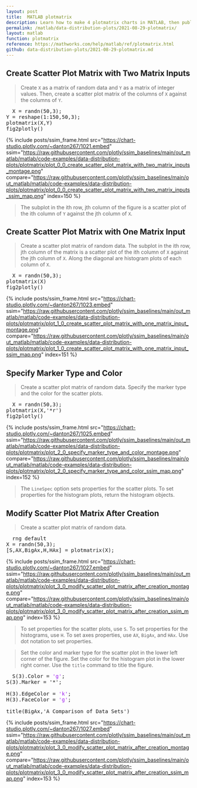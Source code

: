 ```yaml
---
layout: post
title:  MATLAB plotmatrix
description: Learn how to make 4 plotmatrix charts in MATLAB, then publish them to the Web with Plotly.
permalink: /matlab/data-distribution-plots/2021-08-29-plotmatrix/
layout: matlab
function: plotmatrix
reference: https://mathworks.com/help/matlab/ref/plotmatrix.html
github: data-distribution-plots/2021-08-29-plotmatrix.md
---
```


## Create Scatter Plot Matrix with Two Matrix Inputs

> Create `X` as a matrix of random data and `Y` as a matrix of integer values. Then, create a scatter plot matrix of the columns of `X` against the columns of `Y`.

<pre class="mcode">
  X = randn(50,3);
Y = reshape(1:150,50,3);  
plotmatrix(X,Y)
fig2plotly()
</pre>

{% include posts/ssim_frame.html 
  src="https://chart-studio.plotly.com/~danton267/1021.embed" 
  ssim="https://raw.githubusercontent.com/plotly/ssim_baselines/main/out_matlab/matlab/code-examples/data-distribution-plots/plotmatrix/plot_0_0_create_scatter_plot_matrix_with_two_matrix_inputs_montage.png" 
  compare="https://raw.githubusercontent.com/plotly/ssim_baselines/main/out_matlab/matlab/code-examples/data-distribution-plots/plotmatrix/plot_0_0_create_scatter_plot_matrix_with_two_matrix_inputs_ssim_map.png" 
  index=150
%}

> The subplot in the ith row, jth column of the figure is a scatter plot of the ith column of `Y` against the jth column of `X`. 



<!--------------------- EXAMPLE BREAK ------------------------->

## Create Scatter Plot Matrix with One Matrix Input

> Create a scatter plot matrix of random data. The subplot in the ith row, jth column of the matrix is a scatter plot of the ith column of `X` against the jth column of `X`. Along the diagonal are histogram plots of each column of `X`. 

<pre class="mcode">
  X = randn(50,3);  
plotmatrix(X)
fig2plotly()
</pre>

{% include posts/ssim_frame.html 
  src="https://chart-studio.plotly.com/~danton267/1023.embed" 
  ssim="https://raw.githubusercontent.com/plotly/ssim_baselines/main/out_matlab/matlab/code-examples/data-distribution-plots/plotmatrix/plot_1_0_create_scatter_plot_matrix_with_one_matrix_input_montage.png" 
  compare="https://raw.githubusercontent.com/plotly/ssim_baselines/main/out_matlab/matlab/code-examples/data-distribution-plots/plotmatrix/plot_1_0_create_scatter_plot_matrix_with_one_matrix_input_ssim_map.png" 
  index=151
%}



<!--------------------- EXAMPLE BREAK ------------------------->

## Specify Marker Type and Color

> Create a scatter plot matrix of random data. Specify the marker type and the color for the scatter plots.

<pre class="mcode">
  X = randn(50,3);  
plotmatrix(X,'*r')
fig2plotly()
</pre>

{% include posts/ssim_frame.html 
  src="https://chart-studio.plotly.com/~danton267/1025.embed" 
  ssim="https://raw.githubusercontent.com/plotly/ssim_baselines/main/out_matlab/matlab/code-examples/data-distribution-plots/plotmatrix/plot_2_0_specify_marker_type_and_color_montage.png" 
  compare="https://raw.githubusercontent.com/plotly/ssim_baselines/main/out_matlab/matlab/code-examples/data-distribution-plots/plotmatrix/plot_2_0_specify_marker_type_and_color_ssim_map.png" 
  index=152
%}

> The `LineSpec` option sets properties for the scatter plots. To set properties for the histogram plots, return the histogram objects.



<!--------------------- EXAMPLE BREAK ------------------------->

## Modify Scatter Plot Matrix After Creation

> Create a scatter plot matrix of random data. 

<pre>
  rng default
X = randn(50,3);
[S,AX,BigAx,H,HAx] = plotmatrix(X);
</pre>

{% include posts/ssim_frame.html 
  src="https://chart-studio.plotly.com/~danton267/1027.embed" 
  ssim="https://raw.githubusercontent.com/plotly/ssim_baselines/main/out_matlab/matlab/code-examples/data-distribution-plots/plotmatrix/plot_3_0_modify_scatter_plot_matrix_after_creation_montage.png" 
  compare="https://raw.githubusercontent.com/plotly/ssim_baselines/main/out_matlab/matlab/code-examples/data-distribution-plots/plotmatrix/plot_3_0_modify_scatter_plot_matrix_after_creation_ssim_map.png" 
  index=153
%}

> To set properties for the scatter plots, use `S`. To set properties for the histograms, use `H`. To set axes properties, use `AX`, `BigAx`, and `HAx`. Use dot notation to set properties.

> Set the color and marker type for the scatter plot in the lower left corner of the figure. Set the color for the histogram plot in the lower right corner. Use the `title` command to title the figure.

<pre>
  S(3).Color = <span style='color:#A020F0'>'g'</span>;
S(3).Marker = '*';  

H(3).EdgeColor = <span style='color:#A020F0'>'k'</span>;
H(3).FaceColor = <span style='color:#A020F0'>'g'</span>;  

title(BigAx,'A Comparison of Data Sets')
</pre>

{% include posts/ssim_frame.html 
  src="https://chart-studio.plotly.com/~danton267/1027.embed" 
  ssim="https://raw.githubusercontent.com/plotly/ssim_baselines/main/out_matlab/matlab/code-examples/data-distribution-plots/plotmatrix/plot_3_0_modify_scatter_plot_matrix_after_creation_montage.png" 
  compare="https://raw.githubusercontent.com/plotly/ssim_baselines/main/out_matlab/matlab/code-examples/data-distribution-plots/plotmatrix/plot_3_0_modify_scatter_plot_matrix_after_creation_ssim_map.png" 
  index=153
%}



<!--------------------- EXAMPLE BREAK ------------------------->


